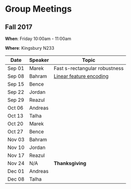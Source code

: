
# Group Meetings

## Fall 2017

**When**: Friday 10:00am - 11:00am

**Where**: Kingsbury N233


Date    |     Speaker       |     Topic         |
--------|-------------------|-------------------|
|Sep 01 | Marek             | Fast s-rectangular robustness
|Sep 08 | Bahram            | [Linear feature encoding](https://users.cs.duke.edu/~parr/NIPS2016_Encoder.pdf)| 
|Sep 15 | Bence             | | 
|Sep 22 | Jordan            | | 
|Sep 29 | Reazul            | | 
|Oct 06 | Andreas           | | 
|Oct 13 | Talha             | | 
|Oct 20 | Marek             | | 
|Oct 27 | Bence             | | 
|Nov 03 | Bahram            | | 
|Nov 10 | Jordan            | | 
|Nov 17 | Reazul            | | 
|Nov 24 | N/A               | **Thanksgiving** | 
|Dec 01 | Andreas           | | 
|Dec 08 | Talha             | | 